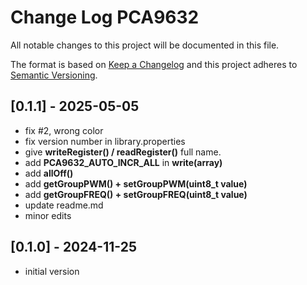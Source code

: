 # Change Log PCA9632

All notable changes to this project will be documented in this file.

The format is based on [Keep a Changelog](http://keepachangelog.com/)
and this project adheres to [Semantic Versioning](http://semver.org/).




## [0.1.1] - 2025-05-05
- fix #2, wrong color
- fix version number in library.properties
- give **writeRegister() / readRegister()** full name.
- add **PCA9632_AUTO_INCR_ALL** in **write(array)**
- add **allOff()**
- add **getGroupPWM() + setGroupPWM(uint8_t value)**
- add **getGroupFREQ() + setGroupFREQ(uint8_t value)**
- update readme.md
- minor edits


## [0.1.0] - 2024-11-25
- initial version

